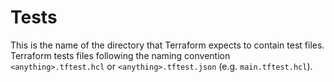 # Tests
This is the name of the directory that Terraform expects to contain test files. Terraform tests files following the naming convention `<anything>.tftest.hcl` or `<anything>.tftest.json` (e.g. `main.tftest.hcl`).

